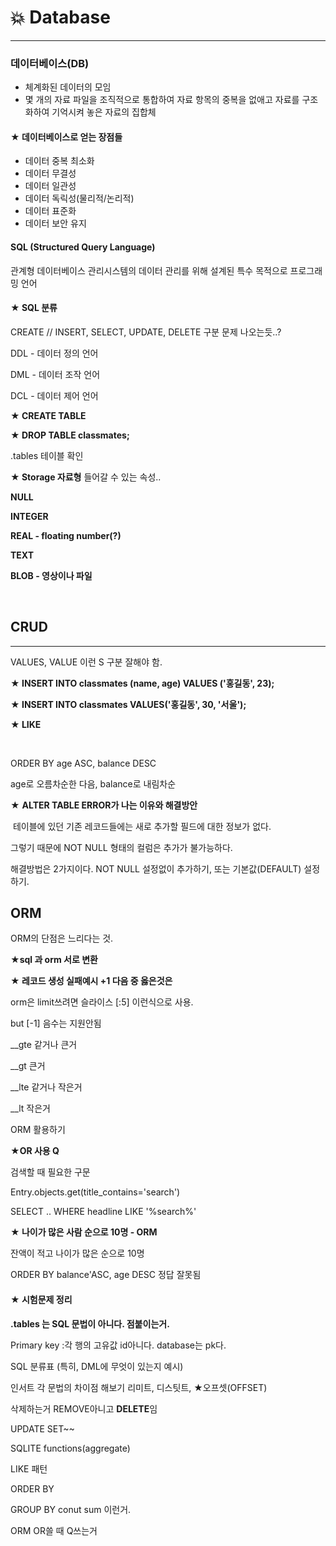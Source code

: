 # :boom: Database

---



### 데이터베이스(DB)

- 체계화된 데이터의 모임
- 몇 개의 자료 파일을 조직적으로 통합하여 자료 항목의 중복을 없애고 자료를 구조화하여 기억시켜 놓은 자료의 집합체



#### ★ 데이터베이스로 얻는 장점들

- 데이터 중복 최소화
- 데이터 무결성
- 데이터 일관성
- 데이터 독릭성(물리적/논리적)
- 데이터 표준화
- 데이터 보안 유지





#### SQL (Structured Query Language)

관계형 데이터베이스 관리시스템의 데이터 관리를 위해 설계된 특수 목적으로 프로그래밍 언어



#### ★ SQL 분류 

CREATE // INSERT, SELECT, UPDATE, DELETE 구분 문제 나오는듯..?

DDL - 데이터 정의 언어

DML - 데이터 조작 언어

DCL - 데이터 제어 언어 



**★ CREATE TABLE**

**★ DROP TABLE classmates;**

.tables  테이블 확인



**★ Storage 자료형** 들어갈 수 있는 속성..

**NULL**

**INTEGER**

**REAL - floating number(?)** 

**TEXT**

**BLOB - 영상이나 파일**

​																				

## CRUD

---

VALUES, VALUE 이런 S 구분 잘해야 함.

**★ INSERT INTO classmates (name, age) VALUES ('홍길동', 23);**

**★ INSERT INTO classmates VALUES('홍길동', 30, '서울');**

**★ LIKE**

​																

ORDER BY age ASC, balance DESC

age로 오름차순한 다음, balance로 내림차순

★ **ALTER TABLE ERROR가 나는 이유와 해결방안**

​	테이블에 있던 기존 레코드들에는 새로 추가할 필드에 대한 정보가 없다.

그렇기 때문에 NOT NULL 형태의 컬럼은 추가가 불가능하다. 

해결방법은 2가지이다. NOT NULL 설정없이 추가하기, 또는 기본값(DEFAULT) 설정하기.





## ORM 

ORM의 단점은 느리다는 것.



**★sql 과 orm 서로 변환**

**★ 레코드 생성 실패예시 +1 다음 중 옳은것은**

orm은 limit쓰려면 슬라이스 [:5] 이런식으로 사용.

but [-1] 음수는 지원안됨



__gte 같거나 큰거

__gt 큰거

__lte 같거나 작은거

__lt 작은거



ORM 활용하기 

**★OR 사용 Q**



검색할 때 필요한 구문

Entry.objects.get(title_contains='search')

SELECT .. WHERE headline LIKE '%search%'

**★ 나이가 많은 사람 순으로 10명 - ORM**



잔액이 적고 나이가 많은 순으로 10명

ORDER BY balance'ASC, age DESC    정답 잘못됨



#### ★ 시험문제 정리

**.tables  는 SQL 문법이 아니다. 점붙이는거.**

Primary key :각 행의 고유값 id아니다. database는 pk다. 

SQL 분류표 (특히, DML에 무엇이 있는지 예시)

인서트 각 문법의 차이점 해보기 리미트, 디스팃트, ★오프셋(OFFSET)

삭제하는거 REMOVE아니고 **DELETE**임

UPDATE SET~~ 

SQLITE functions(aggregate)

LIKE 패턴

ORDER BY

GROUP BY conut sum 이런거.

ORM OR쓸 때 Q쓰는거

​						
